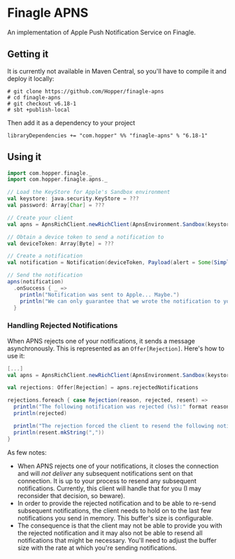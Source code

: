 Finagle APNS
===

An implementation of Apple Push Notification Service on Finagle.

## Getting it

It is currently not available in Maven Central, so you'll have to compile it and deploy it locally:
```
# git clone https://github.com/Hopper/finagle-apns
# cd finagle-apns
# git checkout v6.18-1
# sbt +publish-local
```

Then add it as a dependency to your project

```libraryDependencies += "com.hopper" %% "finagle-apns" % "6.18-1"```

## Using it

```scala
import com.hopper.finagle._
import com.hopper.finagle.apns._

// Load the KeyStore for Apple's Sandbox environment
val keystore: java.security.KeyStore = ???
val password: Array[Char] = ???

// Create your client
val apns = ApnsRichClient.newRichClient(ApnsEnvironment.Sandbox(keystore, password))

// Obtain a device token to send a notification to
val deviceToken: Array[Byte] = ???

// Create a notification
val notification = Notification(deviceToken, Payload(alert = Some(SimpleAlert("Hi!"))))

// Send the notification
apns(notification)
  .onSuccess { _ =>
    println("Notification was sent to Apple... Maybe.")
    println("We can only guarantee that we wrote the notification to your network interface.")
  }
```

### Handling Rejected Notifications

When APNS rejects one of your notifications, it sends a message asynchronously. This is represented as an ```Offer[Rejection]```. Here's how to use it:

```scala
[...]
val apns = ApnsRichClient.newRichClient(ApnsEnvironment.Sandbox(keystore, password))

val rejections: Offer[Rejection] = apns.rejectedNotifications

rejections.foreach { case Rejection(reason, rejected, resent) =>
  println("The following notification was rejected (%s):" format reason)
  println(rejected)

  println("The rejection forced the client to resend the following notifications")
  println(resent.mkString(","))
}
```

As few notes:

* When APNS rejects one of your notifications, it closes the connection and will *not deliver* any subsequent notifications sent on that connection. It is up to your process to resend any subsequent notifications. Currently, this client will handle that for you (I may reconsider that decision, so beware).
* In order to provide the rejected notification and to be able to re-send subsequent notifications, the client needs to hold on to the last few notifications you send in memory. This buffer's size is configurable.
* The consequence is that the client may not be able to provide you with the rejected notification and it may also not be able to resend all notifications that might be necessary. You'll need to adjust the buffer size with the rate at which you're sending notifications.


